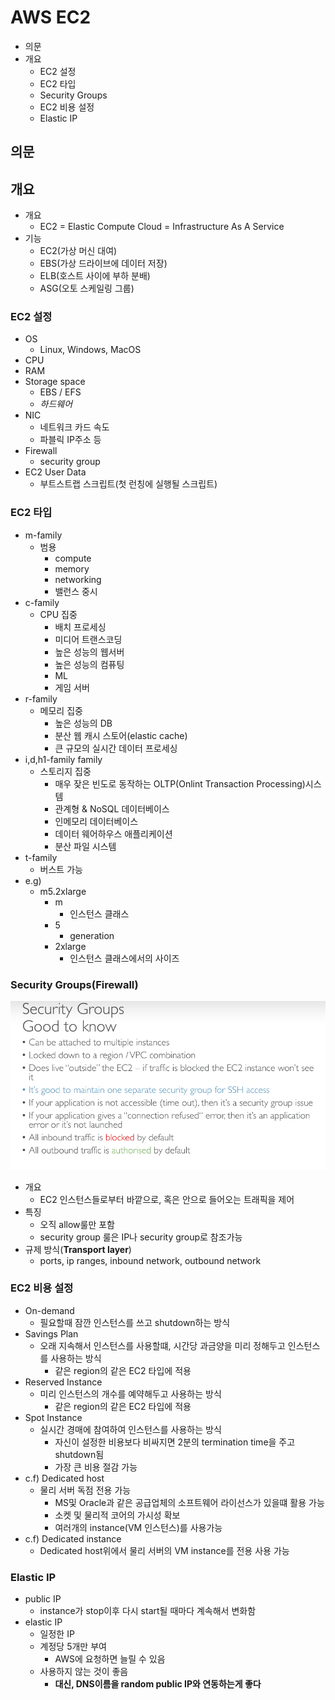 # AWS EC2

- 의문
- 개요
  - EC2 설정
  - EC2 타입
  - Security Groups
  - EC2 비용 설정
  - Elastic IP

## 의문

## 개요

- 개요
  - EC2 = Elastic Compute Cloud = Infrastructure As A Service
- 기능
  - EC2(가상 머신 대여)
  - EBS(가상 드라이브에 데이터 저장)
  - ELB(호스트 사이에 부하 분배)
  - ASG(오토 스케일링 그룹)

### EC2 설정

- OS
  - Linux, Windows, MacOS
- CPU
- RAM
- Storage space
  - EBS / EFS
  - *하드웨어*
- NIC
  - 네트워크 카드 속도
  - 파블릭 IP주소 등
- Firewall
  - security group
- EC2 User Data
  - 부트스트랩 스크립트(첫 런칭에 실행될 스크립트)

### EC2 타입

- m-family
  - 범용
    - compute
    - memory
    - networking
    - 밸런스 중시
- c-family
  - CPU 집중
    - 배치 프로세싱
    - 미디어 트랜스코딩
    - 높은 성능의 웹서버
    - 높은 성능의 컴퓨팅
    - ML
    - 게임 서버
- r-family
  - 메모리 집중
    - 높은 성능의 DB
    - 분산 웹 캐시 스토어(elastic cache)
    - 큰 규모의 실시간 데이터 프로세싱
- i,d,h1-family family
  - 스토리지 집중
    - 매우 잦은 빈도로 동작하는 OLTP(Onlint Transaction Processing)시스템
    - 관계형 & NoSQL 데이터베이스
    - 인메모리 데이터베이스
    - 데이터 웨어하우스 애플리케이션
    - 분산 파일 시스템
- t-family
  - 버스트 가능
- e.g)
  - m5.2xlarge
    - m
      - 인스턴스 클래스
    - 5
      - generation
    - 2xlarge
      - 인스턴스 클래스에서의 사이즈

### Security Groups(Firewall)

![](./images/ec2/security_group_good_to_know1.png)

- 개요
  - EC2 인스턴스들로부터 바깥으로, 혹은 안으로 들어오는 트래픽을 제어
- 특징
  - 오직 allow룰만 포함
  - security group 룰은 IP나 security group로 참조가능
- 규제 방식(**Transport layer**)
  - ports, ip ranges, inbound network, outbound network

### EC2 비용 설정

- On-demand
  - 필요할때 잠깐 인스턴스를 쓰고 shutdown하는 방식
- Savings Plan
  - 오래 지속해서 인스턴스를 사용할떄, 시간당 과금양을 미리 정해두고 인스턴스를 사용하는 방식
    - 같은 region의 같은 EC2 타입에 적용
- Reserved Instance
  - 미리 인스턴스의 개수를 예약해두고 사용하는 방식
    - 같은 region의 같은 EC2 타입에 적용
- Spot Instance
  - 실시간 경매에 참여하여 인스턴스를 사용하는 방식
    - 자신이 설정한 비용보다 비싸지면 2분의 termination time을 주고 shutdown됨
    - 가장 큰 비용 절감 가능
- c.f) Dedicated host
  - 물리 서버 독점 전용 가능
    - MS및 Oracle과 같은 공급업체의 소프트웨어 라이선스가 있을떄 활용 가능
    - 소켓 및 물리적 코어의 가시성 확보
    - 여러개의 instance(VM 인스턴스)를 사용가능
- c.f) Dedicated instance
  - Dedicated host위에서 물리 서버의 VM instance를 전용 사용 가능

### Elastic IP

- public IP
  - instance가 stop이후 다시 start될 때마다 계속해서 변화함
- elastic IP
  - 일정한 IP
  - 계정당 5개만 부여
    - AWS에 요청하면 늘릴 수 있음
  - 사용하지 않는 것이 좋음
    - **대신, DNS이름을 random public IP와 연동하는게 좋다**
